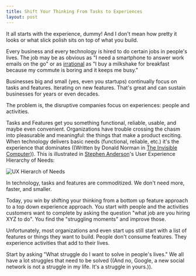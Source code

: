 ```yaml
---
title: Shift Your Thinking From Tasks to Experiences
layout: post
---
```


It all starts with the experience, dummy! And I don't mean how pretty it looks or what slick polish sits on top of what you build.

Every business and every technology is hired to do certain jobs in people's lives. The job may be as obvious as "I need a smartphone to answer work emails on the go" or as [irrational](http://hbswk.hbs.edu/item/6496.html) as "I buy a milkshake for breakfast because my commute is boring and it keeps me busy."

Businesses big and small (yes, even you startups) continually focus on tasks and features. Iterating on new features. That's great and can sustain businesses for years or even decades.

The problem is, the disruptive companies focus on experiences: people and activities.

Tasks and Features get you something functional, reliable, usable, and maybe even convenient. Organizations have trouble crossing the chasm into pleasurable and meaningful: the things that make a product exciting. When technology delivers basic needs (functional, reliable, etc.) it's the experience that dominates ((Written by Donald Norman in [The Invisible Computer](http://www.amazon.com/exec/obidos/ASIN/0262640414/ref=nosim&amp;tag=behincompa-20))). This is illustrated in [Stephen Anderson](http://www.amazon.com/exec/obidos/ASIN/0321725522/ref=nosim&amp;tag=behincompa-20)'s User Experience Hierarchy of Needs:

![UX Hierarch of Needs](http://behindcompanies.com/wp-content/uploads/2012/03/Pyramid-copy.jpg)

In technology, tasks and features are commoditized. We don't need more, faster, and smaller.

Today, you win by shifting your thinking from a bottom up feature approach to a top down experience approach. You start with people and the activities customers want to complete by asking the question "what job are you hiring XYZ to do". You find the "struggling moments" and improve those.

Unfortunately, most organizations and even start ups still start with a list of features or things they want to build. People don't consume features. They experience activities that add to their lives.

Start by asking "What struggle do I want to solve in people's lives." We all have a lot struggles that need to be solved ((And no, Google, a new social network is not a struggle in my life. It's a struggle in yours.)).
